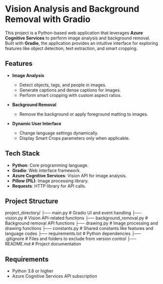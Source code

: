 # Vision Analysis and Background Removal with Gradio

This project is a Python-based web application that leverages **Azure Cognitive Services** to perform image analysis and background removal. Built with **Gradio**, the application provides an intuitive interface for exploring features like object detection, text extraction, and smart cropping.

## Features

- **Image Analysis**
  - Detect objects, tags, and people in images.
  - Generate captions and dense captions for images.
  - Perform smart cropping with custom aspect ratios.

- **Background Removal**
  - Remove the background or apply foreground matting to images.

- **Dynamic User Interface**
  - Change language settings dynamically.
  - Display Smart Crops parameters only when applicable.

## Tech Stack

- **Python**: Core programming language.
- **Gradio**: Web interface framework.
- **Azure Cognitive Services**: Vision API for image analysis.
- **Pillow (PIL)**: Image processing library.
- **Requests**: HTTP library for API calls.

## Project Structure

project_directory/
├── main.py                 # Gradio UI and event handling
├── vision.py               # Vision API-related functions
├── background_removal.py   # Background removal API functions
├── drawing.py              # Image processing and drawing functions
├── constants.py            # Shared constants like features and language codes
├── requirements.txt        # Python dependencies
├── .gitignore              # Files and folders to exclude from version control
├── README.md               # Project documentation

## Requirements
- Python 3.8 or higher
- Azure Cognitive Services API subscription

